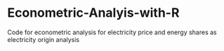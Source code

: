 # Econometric-Analyis-with-R
Code for econometric analysis for electricity price and energy shares as electricity origin analysis 
